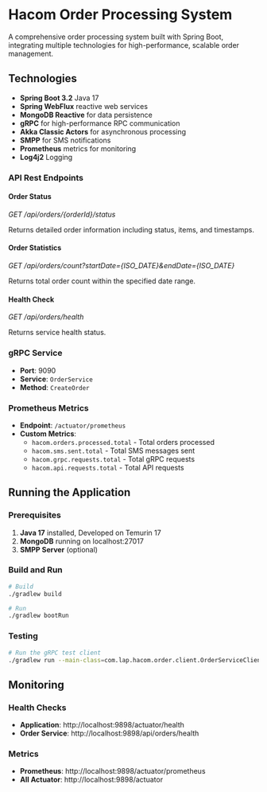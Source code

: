 # Hacom Order Processing System

A comprehensive order processing system built with Spring Boot, integrating multiple technologies for high-performance, scalable order management.

## Technologies

- **Spring Boot 3.2** Java 17
- **Spring WebFlux** reactive web services
- **MongoDB Reactive** for data persistence
- **gRPC** for high-performance RPC communication
- **Akka Classic Actors** for asynchronous processing
- **SMPP** for SMS notifications
- **Prometheus** metrics for monitoring
- **Log4j2** Logging


### API Rest Endpoints

#### Order Status
*GET /api/orders/{orderId}/status*

Returns detailed order information including status, items, and timestamps.

#### Order Statistics
*GET /api/orders/count?startDate={ISO_DATE}&endDate={ISO_DATE}*

Returns total order count within the specified date range.

#### Health Check
*GET /api/orders/health*

Returns service health status.

### gRPC Service
- **Port**: 9090
- **Service**: `OrderService`
- **Method**: `CreateOrder`

### Prometheus Metrics
- **Endpoint**: `/actuator/prometheus`
- **Custom Metrics**:
    - `hacom.orders.processed.total` - Total orders processed
    - `hacom.sms.sent.total` - Total SMS messages sent
    - `hacom.grpc.requests.total` - Total gRPC requests
    - `hacom.api.requests.total` - Total API requests


## Running the Application

### Prerequisites
1. **Java 17** installed, Developed on Temurin 17
2. **MongoDB** running on localhost:27017
3. **SMPP Server** (optional)

### Build and Run
```bash
# Build
./gradlew build

# Run
./gradlew bootRun
```

### Testing
```bash
# Run the gRPC test client
./gradlew run --main-class=com.lap.hacom.order.client.OrderServiceClient
```

## Monitoring

### Health Checks
- **Application**: http://localhost:9898/actuator/health
- **Order Service**: http://localhost:9898/api/orders/health

### Metrics
- **Prometheus**: http://localhost:9898/actuator/prometheus
- **All Actuator**: http://localhost:9898/actuator